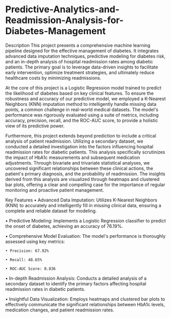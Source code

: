 # Predictive-Analytics-and-Readmission-Analysis-for-Diabetes-Management
Description
This project presents a comprehensive machine learning pipeline designed for the effective management of diabetes. It integrates advanced data imputation techniques, predictive modeling for diabetes risk, and an in-depth analysis of hospital readmission rates among diabetic patients. The primary goal is to leverage data-driven insights to facilitate early intervention, optimize treatment strategies, and ultimately reduce healthcare costs by minimizing readmissions.

At the core of this project is a Logistic Regression model trained to predict the likelihood of diabetes based on key clinical features. To ensure the robustness and accuracy of our predictive model, we employed a K-Nearest Neighbors (KNN) imputation method to intelligently handle missing data points, a common challenge in real-world medical datasets. The model's performance was rigorously evaluated using a suite of metrics, including accuracy, precision, recall, and the ROC-AUC score, to provide a holistic view of its predictive power.

Furthermore, this project extends beyond prediction to include a critical analysis of patient readmission. Utilizing a secondary dataset, we conducted a detailed investigation into the factors influencing hospital readmission rates for diabetic patients. This analysis specifically scrutinizes the impact of HbA1c measurements and subsequent medication adjustments. Through bivariate and trivariate statistical analyses, we uncovered significant relationships between these clinical actions, the patient's primary diagnosis, and the probability of readmission. The insights derived from this analysis are visualized through heatmaps and clustered bar plots, offering a clear and compelling case for the importance of regular monitoring and proactive patient management.

Key Features
• Advanced Data Imputation: Utilizes K-Nearest Neighbors (KNN) to accurately and intelligently fill in missing clinical data, ensuring a complete and reliable dataset for modeling.

• Predictive Modeling: Implements a Logistic Regression classifier to predict the onset of diabetes, achieving an accuracy of 76.19%.

• Comprehensive Model Evaluation: The model's performance is thoroughly assessed using key metrics:

    • Precision: 67.92%

    • Recall: 48.65%

    • ROC-AUC Score: 0.836

• In-depth Readmission Analysis: Conducts a detailed analysis of a secondary dataset to identify the primary factors affecting hospital readmission rates in diabetic patients.

• Insightful Data Visualization: Employs heatmaps and clustered bar plots to effectively communicate the significant relationships between HbA1c levels, medication changes, and patient readmission rates.
